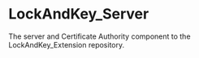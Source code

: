 # LockAndKey_Server
The server and Certificate Authority component to the LockAndKey_Extension repository.
